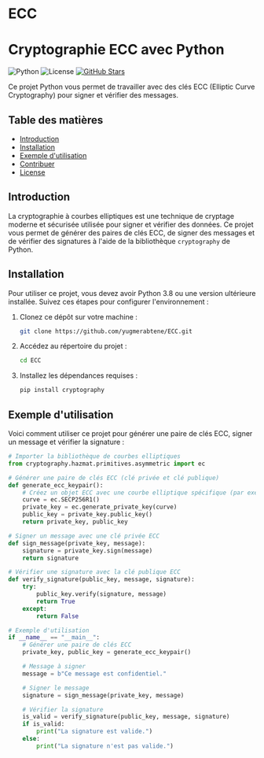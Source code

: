 # ECC
# Cryptographie ECC avec Python

![Python](https://img.shields.io/badge/Python-3.8%2B-blue)
![License](https://img.shields.io/badge/License-MIT-green)
[![GitHub Stars](https://img.shields.io/github/stars/yugmerabtene/ECC?style=social)](https://github.com/yugmerabtene/ECC/stargazers)

Ce projet Python vous permet de travailler avec des clés ECC (Elliptic Curve Cryptography) pour signer et vérifier des messages.

## Table des matières

- [Introduction](#introduction)
- [Installation](#installation)
- [Exemple d'utilisation](#exemple-dutilisation)
- [Contribuer](#contribuer)
- [License](#license)

## Introduction

La cryptographie à courbes elliptiques est une technique de cryptage moderne et sécurisée utilisée pour signer et vérifier des données. Ce projet vous permet de générer des paires de clés ECC, de signer des messages et de vérifier des signatures à l'aide de la bibliothèque `cryptography` de Python.

## Installation

Pour utiliser ce projet, vous devez avoir Python 3.8 ou une version ultérieure installée. Suivez ces étapes pour configurer l'environnement :

1. Clonez ce dépôt sur votre machine :

    ```bash
    git clone https://github.com/yugmerabtene/ECC.git
    ```

2. Accédez au répertoire du projet :

    ```bash
    cd ECC
    ```

3. Installez les dépendances requises :

    ```bash
    pip install cryptography
    ```

## Exemple d'utilisation

Voici comment utiliser ce projet pour générer une paire de clés ECC, signer un message et vérifier la signature :

```python
# Importer la bibliothèque de courbes elliptiques
from cryptography.hazmat.primitives.asymmetric import ec

# Générer une paire de clés ECC (clé privée et clé publique)
def generate_ecc_keypair():
    # Créez un objet ECC avec une courbe elliptique spécifique (par exemple, la courbe P-256)
    curve = ec.SECP256R1()
    private_key = ec.generate_private_key(curve)
    public_key = private_key.public_key()
    return private_key, public_key

# Signer un message avec une clé privée ECC
def sign_message(private_key, message):
    signature = private_key.sign(message)
    return signature

# Vérifier une signature avec la clé publique ECC
def verify_signature(public_key, message, signature):
    try:
        public_key.verify(signature, message)
        return True
    except:
        return False

# Exemple d'utilisation
if __name__ == "__main__":
    # Générer une paire de clés ECC
    private_key, public_key = generate_ecc_keypair()

    # Message à signer
    message = b"Ce message est confidentiel."

    # Signer le message
    signature = sign_message(private_key, message)

    # Vérifier la signature
    is_valid = verify_signature(public_key, message, signature)
    if is_valid:
        print("La signature est valide.")
    else:
        print("La signature n'est pas valide.")
